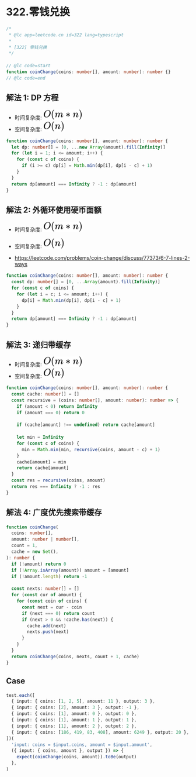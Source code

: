 # 322.零钱兑换

```ts
/*
 * @lc app=leetcode.cn id=322 lang=typescript
 *
 * [322] 零钱兑换
 */

// @lc code=start
function coinChange(coins: number[], amount: number): number {}
// @lc code=end
```

## 解法 1: DP 方程

- 时间复杂度: <!-- $O(m*n)$ --> <img style="transform: translateY(0.1em); background: white;" src="./svg/o-m-*-n.svg" alt="O(m*n)">
- 空间复杂度: <!-- $O(n)$ --> <img style="transform: translateY(0.1em); background: white;" src="./svg/o-n.svg" alt="O(n)">

```ts
function coinChange(coins: number[], amount: number): number {
  let dp: number[] = [0, ...new Array(amount).fill(Infinity)]
  for (let i = 1; i <= amount; i++) {
    for (const c of coins) {
      if (i >= c) dp[i] = Math.min(dp[i], dp[i - c] + 1)
    }
  }
  return dp[amount] === Infinity ? -1 : dp[amount]
}
```

## 解法 2: 外循环使用硬币面额

- 时间复杂度: <!-- $O(m*n)$ --> <img style="transform: translateY(0.1em); background: white;" src="./svg/o-m-*-n.svg" alt="O(m*n)">
- 空间复杂度: <!-- $O(n)$ --> <img style="transform: translateY(0.1em); background: white;" src="./svg/o-n.svg" alt="O(n)">

- https://leetcode.com/problems/coin-change/discuss/77373/6-7-lines-2-ways

```ts
function coinChange(coins: number[], amount: number): number {
  const dp: number[] = [0, ...Array(amount).fill(Infinity)]
  for (const c of coins) {
    for (let i = c; i <= amount; i++) {
      dp[i] = Math.min(dp[i], dp[i - c] + 1)
    }
  }
  return dp[amount] === Infinity ? -1 : dp[amount]
}
```

## 解法 3: 递归带缓存

- 时间复杂度: <!-- $O(m*n)$ --> <img style="transform: translateY(0.1em); background: white;" src="./svg/o-m-*-n.svg" alt="O(m*n)">
- 空间复杂度: <!-- $O(n)$ --> <img style="transform: translateY(0.1em); background: white;" src="./svg/o-n.svg" alt="O(n)">

```ts
function coinChange(coins: number[], amount: number): number {
  const cache: number[] = []
  const recursive = (coins: number[], amount: number): number => {
    if (amount < 0) return Infinity
    if (amount === 0) return 0

    if (cache[amount] !== undefined) return cache[amount]

    let min = Infinity
    for (const c of coins) {
      min = Math.min(min, recursive(coins, amount - c) + 1)
    }
    cache[amount] = min
    return cache[amount]
  }
  const res = recursive(coins, amount)
  return res === Infinity ? -1 : res
}
```

## 解法 4: 广度优先搜索带缓存

```ts
function coinChange(
  coins: number[],
  amount: number | number[],
  count = 1,
  cache = new Set(),
): number {
  if (!amount) return 0
  if (!Array.isArray(amount)) amount = [amount]
  if (!amount.length) return -1

  const nexts: number[] = []
  for (const cur of amount) {
    for (const coin of coins) {
      const next = cur - coin
      if (next === 0) return count
      if (next > 0 && !cache.has(next)) {
        cache.add(next)
        nexts.push(next)
      }
    }
  }
  return coinChange(coins, nexts, count + 1, cache)
}
```

## Case

```ts
test.each([
  { input: { coins: [1, 2, 5], amount: 11 }, output: 3 },
  { input: { coins: [2], amount: 3 }, output: -1 },
  { input: { coins: [1], amount: 0 }, output: 0 },
  { input: { coins: [1], amount: 1 }, output: 1 },
  { input: { coins: [1], amount: 2 }, output: 2 },
  { input: { coins: [186, 419, 83, 408], amount: 6249 }, output: 20 },
])(
  'input: coins = $input.coins, amount = $input.amount',
  ({ input: { coins, amount }, output }) => {
    expect(coinChange(coins, amount)).toBe(output)
  },
)
```
